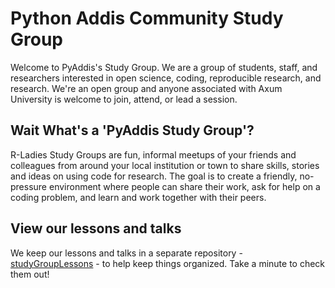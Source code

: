 Python Addis Community Study Group 
============

Welcome to PyAddis's Study Group. We are a group of students, staff, and researchers interested in open science, coding, reproducible research, and research. We're an open group and anyone associated with Axum University is welcome to join, attend, or lead a session. 



## Wait What's a 'PyAddis Study Group'?

R-Ladies Study Groups are fun, informal meetups of your friends and colleagues from around your local institution or town to share skills, stories and ideas on using code for research. The goal is to create a friendly, no-pressure environment where people can share their work, ask for help on a coding problem, and learn and work together with their peers.

## View our lessons and talks 

We keep our lessons and talks in a separate repository - [studyGroupLessons](https://github.com/mesfind/studyGroupLessons) - to help keep things organized. Take a minute to check them out! 

